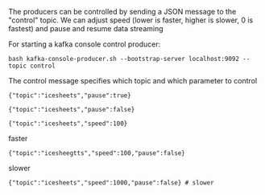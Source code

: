 The producers can be controlled by sending a JSON message to the "control" topic.
We can adjust speed (lower is faster, higher is slower, 0 is fastest) and pause and resume data streaming

For starting a kafka console control producer:
```
bash kafka-console-producer.sh --bootstrap-server localhost:9092 --topic control
```

The control message specifies which topic and which parameter to control
```
{"topic":"icesheets","pause":true}

{"topic":"icesheets","pause":false}

{"topic":"icesheets","speed":100}
```
faster
```
{"topic":"icesheegtts","speed":100,"pause":false}
```
slower
```
{"topic":"icesheets","speed":1000,"pause":false} # slower
```
